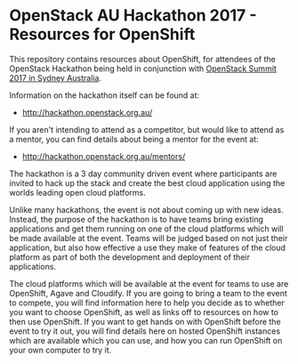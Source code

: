 OpenStack AU Hackathon 2017 - Resources for OpenShift
=====================================================

This repository contains resources about OpenShift, for attendees of the OpenStack Hackathon being held in conjunction with [OpenStack Summit 2017 in Sydney Australia](https://www.openstack.org/summit/sydney-2017/).

Information on the hackathon itself can be found at:

* http://hackathon.openstack.org.au/

If you aren't intending to attend as a competitor, but would like to attend as a mentor, you can find details about being a mentor for the event at:

* http://hackathon.openstack.org.au/mentors/

The hackathon is a 3 day community driven event where participants are invited to hack up the stack and create the best cloud application using the worlds leading open cloud platforms.

Unlike many hackathons, the event is not about coming up with new ideas. Instead, the purpose of the hackathon is to have teams bring existing applications and get them running on one of the cloud platforms which will be made available at the event. Teams will be judged based on not just their application, but also how effective a use they make of features of the cloud platform as part of both the development and deployment of their applications.

The cloud platforms which will be available at the event for teams to use are OpenShift, Agave and Cloudify. If you are going to bring a team to the event to compete, you will find information here to help you decide as to whether you want to choose OpenShift, as well as links off to resources on how to then use OpenShift. If you want to get hands on with OpenShift before the event to try it out, you will find details here on hosted OpenShift instances which are available which you can use, and how you can run OpenShift on your own computer to try it.
